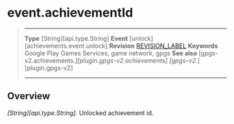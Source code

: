 # event.achievementId

> --------------------- ------------------------------------------------------------------------------------------
> __Type__              [String][api.type.String]
> __Event__             [unlock][achievements.event.unlock]
> __Revision__          [REVISION_LABEL](REVISION_URL)
> __Keywords__          Google Play Games Services, game network, gpgs
> __See also__          [gpgs-v2.achievements.*][plugin.gpgs-v2.achievements]
>                       [gpgs-v2.*][plugin.gpgs-v2]
> --------------------- ------------------------------------------------------------------------------------------

## Overview

_[String][api.type.String]._ Unlocked achievement id.